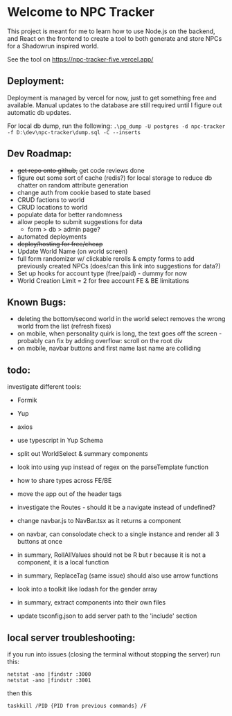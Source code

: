 # Welcome to NPC Tracker #

This project is meant for me to learn how to use Node.js on the backend, and React on the frontend to create a tool to both generate and store NPCs for a Shadowrun inspired world.

See the tool on https://npc-tracker-five.vercel.app/

## Deployment: ##
Deployment is managed by vercel for now, just to get something free and available. Manual updates to the database are still required until I figure out automatic db updates.

For local db dump, run the following:
`.\pg_dump -U postgres -d npc-tracker -f D:\dev\npc-tracker\dump.sql -C --inserts`

## Dev Roadmap: ##
- ~~get repo onto github,~~ get code reviews done
- figure out some sort of cache (redis?) for local storage to reduce db chatter on random attribute generation
- change auth from cookie based to state based
- CRUD factions to world
- CRUD locations to world
- populate data for better randomness
- allow people to submit suggestions for data
  - form > db > admin page?
- automated deployments
- ~~deploy/hosting for free/cheap~~
- Update World Name (on world screen)
- full form randomizer w/ clickable rerolls & empty forms to add previously created NPCs (does/can this link into suggestions for data?)
- Set up hooks for account type (free/paid) - dummy for now
- World Creation Limit = 2 for free account FE & BE limitations


## Known Bugs: ##
- deleting the bottom/second world in the world select removes the wrong world from the list (refresh fixes)
- on mobile, when personality quirk is long, the text goes off the screen - probably can fix by adding overflow: scroll on the root div
- on mobile, navbar buttons and first name last name are colliding



## todo: ##
investigate different tools:
- Formik
- Yup
- axios

- use typescript in Yup Schema
- split out WorldSelect & summary components
- look into using yup instead of regex on the parseTemplate function
- how to share types across FE/BE
- move the app out of the header tags
- investigate the Routes - should it be a navigate instead of undefined?
- change navbar.js to NavBar.tsx as it returns a component
- on navbar, can consolodate check to a single instance and render all 3 buttons at once
- in summary, RollAllValues should not be R but r because it is not a component, it is a local function
- in summary, ReplaceTag (same issue) should also use arrow functions
- look into a toolkit like lodash for the gender array
- in summary, extract components into their own files
- update tsconfig.json to add server path to the 'include' section



## local server troubleshooting: ##
if you run into issues (closing the terminal without stopping the server) run this:

```
netstat -ano |findstr :3000
netstat -ano |findstr :3001
```

then this

`taskkill /PID {PID from previous commands} /F`